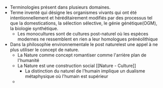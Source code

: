 - Terminologies présent dans plusieurs domaines.
- Terme inventé qui désigne les organismes vivants qui ont été intentionnellement et héréditairement modifiés par des processus tel que la domestications, la sélection sélective, le génie génétique(OGM), la biologie synthétique.
	- Les monocultures sont de cultures post-naturel où les espèces modernes ne ressemblent en rien a leur homologues prénéolithique
- Dans la philosophie environnementale le post naturelest une appel à ne plus utiliser le concept de nature.
	- La Nature comme concept romantiser comme l'arrière plan de l'humanité
	- La Nature est une construction social [[Nature - Culture]]
		- La distinction du naturel de l'humain implique un dualisme métaphysique où l'humain est supérieur
	-
